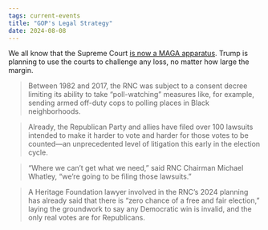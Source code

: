 ```yaml
---
tags: current-events
title: "GOP's Legal Strategy"
date: 2024-08-08
---
```


We all know that the Supreme Court [is now a MAGA apparatus](https://ballsandstrikes.org/law-politics/voter-suppression-lawsuits-trump-next-coup-republican-party/). Trump is planning to use the courts to challenge any loss, no matter how large the margin.

> Between 1982 and 2017, the RNC was subject to a consent decree limiting its ability to take “poll-watching” measures like, for example, sending armed off-duty cops to polling places in Black neighborhoods.

> Already, the Republican Party and allies have filed over 100 lawsuits intended to make it harder to vote and harder for those votes to be counted—an unprecedented level of litigation this early in the election cycle.

> “Where we can’t get what we need,” said RNC Chairman Michael Whatley, “we’re going to be filing those lawsuits.”

> A Heritage Foundation lawyer involved in the RNC’s 2024 planning has already said that there is “zero chance of a free and fair election,” laying the groundwork to say any Democratic win is invalid, and the only real votes are for Republicans.